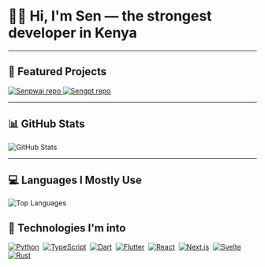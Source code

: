 <h1 align="left">👋🏿 Hi, I'm Sen — the strongest developer in Kenya</h1>

---

<h2 align="left">🚀 Featured Projects</h2>

<p align="left">
  <a href="https://github.com/SenZmaKi/Senpwai">
    <img src="https://github-readme-stats.vercel.app/api/pin/?username=SenZmaKi&repo=Senpwai&theme=radical" alt="Senpwai repo" />
  </a>
  <a href="https://github.com/SenZmaKi/Sengpt">
    <img src="https://github-readme-stats.vercel.app/api/pin/?username=SenZmaKi&repo=Sengpt&theme=radical" alt="Sengpt repo" />
  </a>
</p>

---

<h2 align="left">📊 GitHub Stats</h2>



<p align="left">
  <img src="https://github-readme-stats.vercel.app/api?username=SenZmaKi&show_icons=true&theme=radical&hide_rank=false&hide=prs&count_private=true" alt="GitHub Stats" />
</p>

---

<h2 align="left">💻 Languages I Mostly Use</h2>

<p align="left">
  <img src="https://github-readme-stats.vercel.app/api/top-langs/?username=SenZmaKi&layout=compact&hide=Jupyter%20Notebook,css,html&count_private=true&theme=radical" alt="Top Languages" />
</p>

<h2 align="left">🧰 Technologies I'm into</h2>

<p align="left">
  <a href="https://www.python.org" title="Python"><img src="https://skillicons.dev/icons?i=python" alt="Python" /></a>&nbsp;
  <a href="https://www.typescriptlang.org" title="TypeScript"><img src="https://skillicons.dev/icons?i=ts" alt="TypeScript" /></a>&nbsp;
  <a href="https://dart.dev" title="Dart"><img src="https://skillicons.dev/icons?i=dart" alt="Dart" /></a>&nbsp;
  <a href="https://flutter.dev" title="Flutter"><img src="https://skillicons.dev/icons?i=flutter" alt="Flutter" /></a>&nbsp;
  <a href="https://react.dev" title="React"><img src="https://skillicons.dev/icons?i=react" alt="React" /></a>&nbsp;
  <a href="https://nextjs.org" title="Next.js"><img src="https://skillicons.dev/icons?i=nextjs" alt="Next.js" /></a>&nbsp;
  <a href="https://svelte.dev" title="Svelte"><img src="https://skillicons.dev/icons?i=svelte" alt="Svelte" /></a>&nbsp;
  <a href="https://www.rust-lang.org" title="Rust"><img src="https://skillicons.dev/icons?i=rust" alt="Rust" /></a>
</p>
